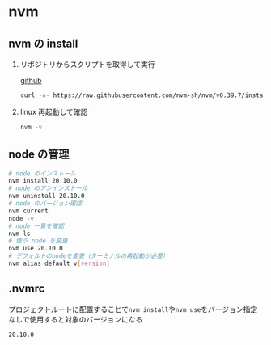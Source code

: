 # nvm

## nvm の install

1. リポジトリからスクリプトを取得して実行

    [github](https://github.com/nvm-sh/nvm?tab=readme-ov-file#install--update-script)

    ```sh
    curl -o- https://raw.githubusercontent.com/nvm-sh/nvm/v0.39.7/install.sh | bash
    ```

1. linux 再起動して確認

    ```sh
    nvm -v
    ```

## node の管理

```sh
# node のインストール
nvm install 20.10.0
# node のアンインストール
nvm uninstall 20.10.0
# node のバージョン確認
nvm current
node -v
# node 一覧を確認
nvm ls
# 使う node を変更
nvm use 20.10.0
# デフォルトのnodeを変更（ターミナルの再起動が必要）
nvm alias default v[version]
```

## .nvmrc

プロジェクトルートに配置することで`nvm install`や`nvm use`をバージョン指定なしで使用すると対象のバージョンになる

```nvmrc
20.10.0
```
